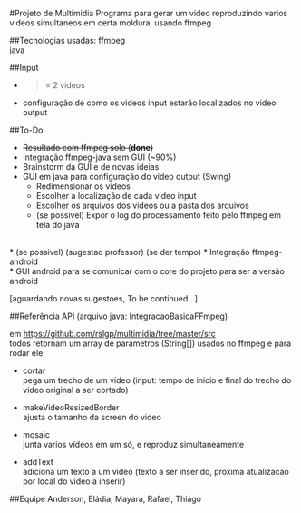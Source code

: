 #Projeto de Multimidia
Programa para gerar um video reproduzindo varios videos simultaneos em certa moldura, usando ffmpeg

##Tecnologias usadas:
ffmpeg<br>
java

##Input
- >= 2 videos<br>
- configuração de como os videos input estarão localizados no video output

##To-Do
* ~~Resultado com ffmpeg solo (**done**)~~<br>
* Integração ffmpeg-java sem GUI (~90%)<br>
* Brainstorm da GUI e de novas ideias<br>
* GUI em java para configuração do video output (Swing)<br>
  * Redimensionar os videos<br>
  * Escolher a localização de cada video input<br>
  * Escolher os arquivos dos videos ou a pasta dos arquivos<br>
  * (se possivel) Expor o log do processamento feito pelo ffmpeg em tela do java<br>
 <br>
* (se possivel) (sugestao professor) (se der tempo)
  * Integração ffmpeg-android<br>
  * GUI android para se comunicar com o core do projeto para ser a versão android<br>
   
[aguardando novas sugestoes, To be continued...]<br>

##Referência API (arquivo java: IntegracaoBasicaFFmpeg) 

em https://github.com/rslgp/multimidia/tree/master/src <br>
todos retornam um array de parametros (String[]) usados no ffmpeg e para rodar ele <br>
* cortar
 <br> pega um trecho de um video (input: tempo de inicio e final do trecho do video original a ser cortado)

* makeVideoResizedBorder 
 <br> ajusta o tamanho da screen do video

* mosaic 
 <br> junta varios vídeos em um só, e reproduz simultaneamente

* addText
 <br> adiciona um texto a um video (texto a ser inserido, proxima atualizacao por local do video a inserir)

##Equipe
Anderson, Eládia, Mayara, Rafael, Thiago
